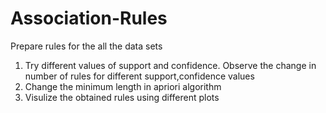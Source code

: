 # Association-Rules

Prepare rules for the all the data sets 
1) Try different values of support and confidence. 
Observe the change in number of rules for different 
support,confidence values
2) Change the minimum length in apriori algorithm
3) Visulize the obtained rules using different plots 

